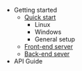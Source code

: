 - Getting started
  - [Quick start](quick_start/README.md)
    - Linux
    - Windows
    - General setup
  - [Front-end server](front_end_server/README.md)
  - [Back-end sever](back_end_server/README.md)
- API Guide